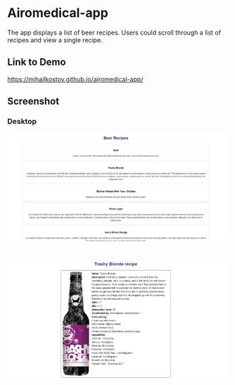 # Airomedical-app
The app displays a list of beer recipes. Users could scroll through a list of recipes and view a single recipe.
## Link to Demo
https://mihailkostov.github.io/airomedical-app/
## Screenshot
### Desktop
![](https://github.com/MihailKostov/images/blob/master/AiroMedicalFront.png)
#
![](https://github.com/MihailKostov/images/blob/master/AiroMedicalBack.png)
